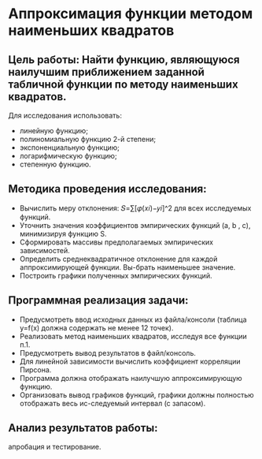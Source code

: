 # Аппроксимация функции методом наименьших квадратов
## Цель работы: Найти функцию, являющуюся наилучшим приближением заданной табличной функции по методу наименьших квадратов.
Для исследования использовать:
- линейную функцию;
- полиномиальную функцию 2-й степени;
- экспоненциальную функцию;
- логарифмическую функцию;
- степенную функцию.
## Методика проведения исследования:
- Вычислить меру отклонения: 𝑆=∑[𝜑(𝑥𝑖)−𝑦𝑖]^2 для всех исследуемых функций.
- Уточнить значения коэффициентов эмпирических функций (a, b , c), минимизируя функцию S.
- Сформировать массивы предполагаемых эмпирических зависимостей.
- Определить среднеквадратичное отклонение для каждой аппроксимирующей функции. Вы-брать наименьшее значение.
- Построить графики полученных эмпирических функций.
## Программная реализация задачи:
- Предусмотреть ввод исходных данных из файла/консоли (таблица y=f(x) должна содержать не менее 12 точек).
- Реализовать метод наименьших квадратов, исследуя все функции п.1.
- Предусмотреть вывод результатов в файл/консоль.
- Для линейной зависимости вычислить коэффициент корреляции Пирсона.
- Программа должна отображать наилучшую аппроксимирующую функцию.
- Организовать вывод графиков функций, графики должны полностью отображать весь ис-следуемый интервал (с запасом).
## Анализ результатов работы: 
апробация и тестирование.